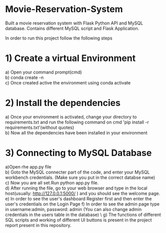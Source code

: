 # Movie-Reservation-System
Built a movie reservation system with Flask Python API and MySQL database. Contains different MySQL script and Flask Application.

In order to run this project follow the following steps

# 1) Create a virtual Environment
a) Open your command prompt(cmd)\
b) conda create -n <name of your virtual environment> \
c) Once created active the environment using conda activate <virtual environement> 
  
# 2) Install the dependencies
 a) Once your environment is activated, change your directory to requirements.txt and run the following command on cmd 'pip install -r requirements.txt'(without quotes) \
 b) Now all the dependencies have been installed in your environment 
  
# 3) Connecting to MySQL Database 
 a)Open rhe app.py file \
 b) Goto the MySQL connecter part of the code, and enter your MySQL workbench credentials. (Make sure you put in the correct databse name)\
 c) Now you are all set.Run python app.py file. \
 d) After running the file, go to your web browser and type in the local host(usually: http://127.0.0.1:5000/ ) and you should see the welcome page. \
 e) In order to see the user's dashboard Register first and then enter the user's credentials on the Login Page
 f) In order to see the admin page type in username:admin, password: admin (You can also change admin credentials in the users table in the database) \ 
 g) The functions of different SQL scripts and working of different UI buttons is present in the project report present in this repository.
  
 
